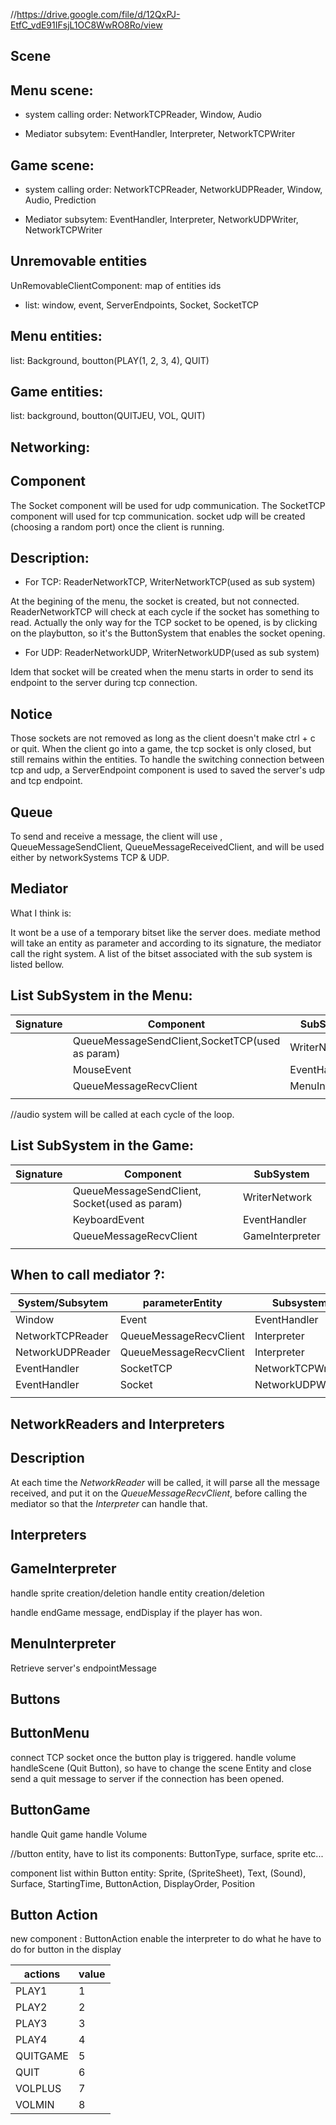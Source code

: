 //https://drive.google.com/file/d/12QxPJ-EtfC_vdE91IFsjL1OC8WwRO8Ro/view


## Scene

Menu scene:
----

- system calling order: NetworkTCPReader, Window, Audio

- Mediator subsytem: EventHandler, Interpreter, NetworkTCPWriter

Game scene:
---

- system calling order: NetworkTCPReader, NetworkUDPReader, Window, Audio, Prediction

- Mediator subsytem: EventHandler, Interpreter, NetworkUDPWriter, NetworkTCPWriter

Unremovable entities
---

UnRemovableClientComponent: map of entities ids

- list: window, event, ServerEndpoints, Socket, SocketTCP

Menu entities:
---

list: Background, boutton(PLAY(1, 2, 3, 4), QUIT)

Game entities:
---

list: background, boutton(QUITJEU, VOL, QUIT)

## Networking:

Component
---

The Socket component will be used for udp communication.
The SocketTCP component will used for tcp communication.
socket udp will be created (choosing a random port) once the client is running.

Description:
---
- For TCP: ReaderNetworkTCP, WriterNetworkTCP(used as sub system)

At the begining of the menu, the socket is created, but not connected.
ReaderNetworkTCP will check at each cycle if the socket has something to read.
Actually the only way for the TCP socket to be opened, is by clicking on the playbutton, so it's the ButtonSystem that enables the socket opening.

- For UDP: ReaderNetworkUDP, WriterNetworkUDP(used as sub system)

Idem that socket will be created when the menu starts in order to send its endpoint to the server during tcp connection.

Notice
---

Those sockets are not removed as long as the client doesn't make ctrl + c or quit.
When the client go into a game, the tcp socket is only closed, but still remains within the entities.
To handle the switching connection between tcp and udp, a ServerEndpoint component is used to saved the server's udp and tcp endpoint.

Queue
---

To send and receive a message, the client will use , QueueMessageSendClient, QueueMessageReceivedClient, and will be used either by networkSystems TCP & UDP.

## Mediator

What I think is:

It wont be a use of a temporary bitset like the server does.
mediate method will take an entity as parameter and according to its signature, the mediator call the right system.
A list of the bitset associated with the sub system is listed bellow.

List SubSystem in the Menu:
---

| Signature  | Component                                      | SubSystem       |
| ---------  | ---------                                      | ---------       |
|            | QueueMessageSendClient,SocketTCP(used as param)| WriterNetwork   |
|            | MouseEvent                                     | EventHandler    |
|            | QueueMessageRecvClient                         | MenuInterpreter |
|            |                                                |                 |

//audio system will be called at each cycle of the loop.


List SubSystem in the Game:
---

| Signature  | Component                                     | SubSystem       |
| ---------  | ---------                                     | ---------       |
|            | QueueMessageSendClient, Socket(used as param) | WriterNetwork   |
|            | KeyboardEvent                                 | EventHandler    |
|            | QueueMessageRecvClient                        | GameInterpreter |
|            |                                               |                 |


When to call mediator ?:
---

| System/Subsytem   | parameterEntity        | Subsystem       |
| ------            | ---------------        | -----------     |
| Window            | Event                  | EventHandler    |
| NetworkTCPReader  | QueueMessageRecvClient | Interpreter     |
| NetworkUDPReader  | QueueMessageRecvClient | Interpreter     |
| EventHandler      | SocketTCP              | NetworkTCPWriter|
| EventHandler      | Socket                 | NetworkUDPWriter|
|                   |                        |                 |

## NetworkReaders and Interpreters

Description
---

At each time the *NetworkReader* will be called, it will parse all the message received, and put it on the *QueueMessageRecvClient*, before calling the mediator so that the *Interpreter* can handle that.

## Interpreters

GameInterpreter
---

handle sprite creation/deletion
handle entity creation/deletion

handle endGame message, endDisplay if the player has won.

MenuInterpreter
---

Retrieve server's endpointMessage

## Buttons

ButtonMenu
---

connect TCP socket once the button play is triggered.
handle volume
handleScene (Quit Button), so have to change the scene Entity and close send a quit message to server if the connection has been opened.

ButtonGame
---

handle Quit game
handle Volume

//button entity, have to list its components: ButtonType, surface, sprite etc...

component list within Button entity:
Sprite, (SpriteSheet), Text, (Sound), Surface, StartingTime, ButtonAction, DisplayOrder, Position

Button Action
----

new component : ButtonAction
enable the interpreter to do what he have to do for button in the display

| actions | value |
| ------- | ----- |
| PLAY1   |  1    |
| PLAY2   |  2    |
| PLAY3   |  3    |
| PLAY4   |  4    |
| QUITGAME|  5    |
| QUIT    |  6    |
| VOLPLUS |  7    |
| VOLMIN  |  8    |